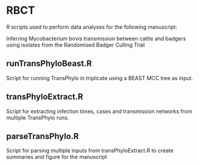 # RBCT

R scripts used to perform data analyses for the following manuscript:

Inferring Mycobacterium bovis transmission between cattle and badgers using isolates from the Randomised Badger Culling Trial

## runTransPhyloBeast.R

Script for running TransPhylo in triplicate using a BEAST MCC tree as input.

## transPhyloExtract.R

Script for extracting infection times, cases and transmission networks from multiple TransPhylo runs.

## parseTransPhylo.R

Script for parsing multiple inputs from transPhyloExtract.R to create summaries and figure for the manuscript
